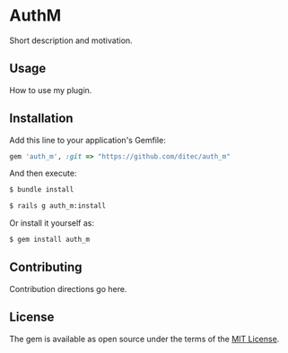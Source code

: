 # AuthM
Short description and motivation.

## Usage
How to use my plugin.

## Installation
Add this line to your application's Gemfile:

```ruby
gem 'auth_m', :git => "https://github.com/ditec/auth_m"
```

And then execute:
```bash
$ bundle install
```

```bash
$ rails g auth_m:install
```

Or install it yourself as:
```bash
$ gem install auth_m
```

## Contributing
Contribution directions go here.

## License
The gem is available as open source under the terms of the [MIT License](http://opensource.org/licenses/MIT).
